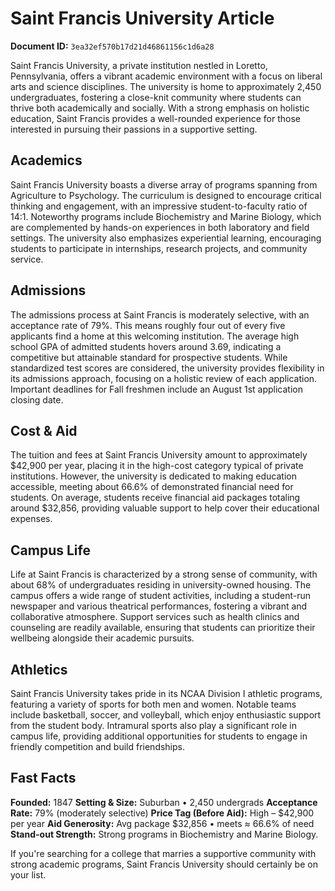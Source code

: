 # Saint Francis University Article

**Document ID:** `3ea32ef570b17d21d46861156c1d6a28`

Saint Francis University, a private institution nestled in Loretto, Pennsylvania, offers a vibrant academic environment with a focus on liberal arts and science disciplines. The university is home to approximately 2,450 undergraduates, fostering a close-knit community where students can thrive both academically and socially. With a strong emphasis on holistic education, Saint Francis provides a well-rounded experience for those interested in pursuing their passions in a supportive setting.

## Academics
Saint Francis University boasts a diverse array of programs spanning from Agriculture to Psychology. The curriculum is designed to encourage critical thinking and engagement, with an impressive student-to-faculty ratio of 14:1. Noteworthy programs include Biochemistry and Marine Biology, which are complemented by hands-on experiences in both laboratory and field settings. The university also emphasizes experiential learning, encouraging students to participate in internships, research projects, and community service.

## Admissions
The admissions process at Saint Francis is moderately selective, with an acceptance rate of 79%. This means roughly four out of every five applicants find a home at this welcoming institution. The average high school GPA of admitted students hovers around 3.69, indicating a competitive but attainable standard for prospective students. While standardized test scores are considered, the university provides flexibility in its admissions approach, focusing on a holistic review of each application. Important deadlines for Fall freshmen include an August 1st application closing date.

## Cost & Aid
The tuition and fees at Saint Francis University amount to approximately $42,900 per year, placing it in the high-cost category typical of private institutions. However, the university is dedicated to making education accessible, meeting about 66.6% of demonstrated financial need for students. On average, students receive financial aid packages totaling around $32,856, providing valuable support to help cover their educational expenses.

## Campus Life
Life at Saint Francis is characterized by a strong sense of community, with about 68% of undergraduates residing in university-owned housing. The campus offers a wide range of student activities, including a student-run newspaper and various theatrical performances, fostering a vibrant and collaborative atmosphere. Support services such as health clinics and counseling are readily available, ensuring that students can prioritize their wellbeing alongside their academic pursuits.

## Athletics
Saint Francis University takes pride in its NCAA Division I athletic programs, featuring a variety of sports for both men and women. Notable teams include basketball, soccer, and volleyball, which enjoy enthusiastic support from the student body. Intramural sports also play a significant role in campus life, providing additional opportunities for students to engage in friendly competition and build friendships.

## Fast Facts
**Founded:** 1847
**Setting & Size:** Suburban • 2,450 undergrads
**Acceptance Rate:** 79% (moderately selective)
**Price Tag (Before Aid):** High – $42,900 per year
**Aid Generosity:** Avg package $32,856 • meets ≈ 66.6% of need
**Stand-out Strength:** Strong programs in Biochemistry and Marine Biology.

If you're searching for a college that marries a supportive community with strong academic programs, Saint Francis University should certainly be on your list.
